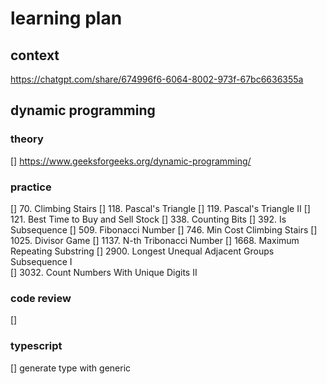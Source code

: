 # learning plan
                         
## context
https://chatgpt.com/share/674996f6-6064-8002-973f-67bc6636355a

## dynamic programming

### theory
[] https://www.geeksforgeeks.org/dynamic-programming/


### practice
[] 70. Climbing Stairs
[] 118. Pascal's Triangle
[] 119. Pascal's Triangle II
[] 121. Best Time to Buy and Sell Stock
[] 338. Counting Bits
[] 392. Is Subsequence
[] 509. Fibonacci Number
[] 746. Min Cost Climbing Stairs
[] 1025. Divisor Game
[] 1137. N-th Tribonacci Number
[] 1668. Maximum Repeating Substring
[] 2900. Longest Unequal Adjacent Groups Subsequence I  
[] 3032. Count Numbers With Unique Digits II


### code review
[]

### typescript
[] generate type with generic
